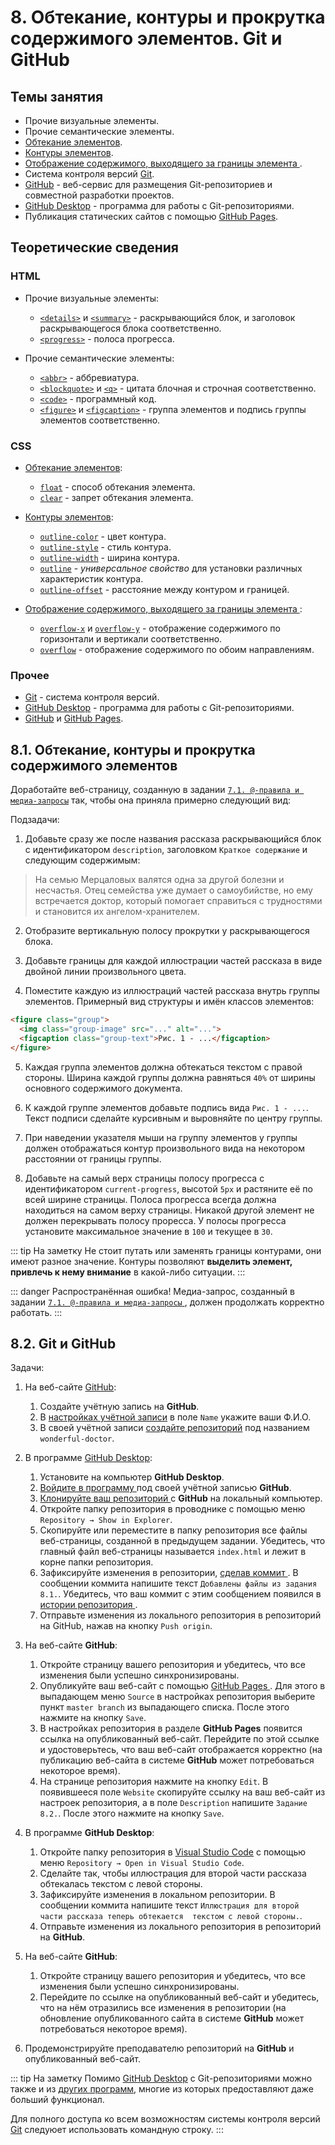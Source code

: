 # 8. Обтекание, контуры и прокрутка содержимого элементов. Git и GitHub

## Темы занятия

- Прочие визуальные элементы.
- Прочие семантические элементы.
- [Обтекание элементов](https://metanit.com/web/html5/6.17.php).
- [Контуры элементов](https://metanit.com/web/html5/6.16.php).
- [Отображение содержимого, выходящего за границы элемента
](https://metanit.com/web/html5/6.18.php).
- Система контроля версий [Git](https://git-scm.com/book/ru/v2).
- [GitHub](https://github.com) - веб-сервис для размещения Git-репозиториев и
совместной разработки проектов.
- [GitHub Desktop](https://desktop.github.com) - программа для работы с
Git-репозиториями.
- Публикация статических сайтов с помощью
[GitHub Pages](https://help.github.com/categories/github-pages-basics).

## Теоретические сведения

### HTML

- Прочие визуальные элементы:

  - [`<details>`](https://webref.ru/html/details) и
  [`<summary>`](https://webref.ru/html/summary) - раскрывающийся блок, и 
  заголовок раскрывающегося блока соответственно.
  - [`<progress>`](https://webref.ru/html/progress) - полоса прогресса.

- Прочие семантические элементы:

  - [`<abbr>`](https://webref.ru/html/abbr) - аббревиатура.
  - [`<blockquote>`](https://webref.ru/html/blockquote) и
  [`<q>`](https://webref.ru/html/q) - цитата блочная и строчная соответственно.
  - [`<code>`](https://webref.ru/html/code) - программный код.
  - [`<figure>`](https://webref.ru/html/figure) и
  [`<figcaption>`](https://webref.ru/html/figcaption) - группа элементов и 
  подпись группы элементов соответственно.

### CSS

- [Обтекание элементов](https://metanit.com/web/html5/6.17.php):

  - [`float`](https://webref.ru/css/float) - способ обтекания элемента.
  - [`clear`](https://webref.ru/css/clear) - запрет обтекания элемента.

- [Контуры элементов](https://metanit.com/web/html5/6.16.php):

  - [`outline-color`](https://webref.ru/css/outline-color) - цвет контура.
  - [`outline-style`](https://webref.ru/css/outline-style) - стиль контура.
  - [`outline-width`](https://webref.ru/css/outline-width) - ширина контура.
  - [`outline`](https://webref.ru/css/outline) - _универсальное свойство_ для
  установки различных характеристик контура.
  - [`outline-offset`](https://webref.ru/css/outline-offset) -
  расстояние между контуром и границей.
  
- [Отображение содержимого, выходящего за границы элемента
](https://metanit.com/web/html5/6.18.php):

  - [`overflow-x`](https://webref.ru/css/overflow-x) и
  [`overflow-y`](https://webref.ru/css/overflow-y) - отображение содержимого
  по горизонтали и вертикали соответственно.
  - [`overflow`](https://webref.ru/css/overflow) - отображение содержимого
  по обоим направлениям.
  
### Прочее

- [Git](https://git-scm.com/book/ru/v2) - система контроля версий.
- [GitHub Desktop](https://desktop.github.com) - программа для работы с
Git-репозиториями.
- [GitHub](https://github.com) и
[GitHub Pages](https://help.github.com/categories/github-pages-basics).

## 8.1. Обтекание, контуры и прокрутка содержимого элементов

Доработайте веб-страницу, созданную в задании
[`7.1. @-правила и медиа-запросы`](/practice/07/#_7-1-правиnа-и-медиа-запросы)
так, чтобы она приняла примерно следующий вид:

<practice-08-task-02/>

Подзадачи:

1. Добавьте сразу же после названия рассказа раскрывающийся блок с 
идентификатором `description`, заголовком `Краткое содержание` и следующим 
содержимым:

> На семью Мерцаловых валятся одна за другой болезни и несчастья. Отец 
> семейства уже думает о самоубийстве, но ему встречается доктор, который 
> помогает справиться с трудностями и становится их ангелом-хранителем.

2. Отобразите вертикальную полосу прокрутки у раскрывающегося блока.

3. Добавьте границы для каждой иллюстрации частей рассказа в виде двойной линии
произвольного цвета.

4. Поместите каждую из иллюстраций частей рассказа внутрь группы элементов. 
Примерный вид структуры и имён классов элементов:

```html
<figure class="group">
  <img class="group-image" src="..." alt="...">
  <figcaption class="group-text">Рис. 1 - ...</figcaption>
</figure>
```

5. Каждая группа элементов должна обтекаться текстом с правой стороны. 
Ширина каждой группы должна равняться `40%` от ширины основного содержимого 
документа.

6. К каждой группе элементов добавьте подпись вида `Рис. 1 - ...`.
Текст подписи сделайте курсивным и выровняйте по центру группы.

7. При наведении указателя мыши на группу элементов у группы должен
отображаться контур произвольного вида на некотором расстоянии от границы 
группы.

8. Добавьте на самый верх страницы полосу прогресса с идентификатором 
`current-progress`, высотой `5px` и растяните её по всей ширине страницы. 
Полоса прогресса всегда должна находиться на самом верху страницы. Никакой 
другой элемент не должен перекрывать полосу проресса. У полосы прогресса 
установите максимальное значение в `100` и текущее в `30`.

::: tip На заметку
Не стоит путать или заменять границы контурами, они имеют разное значение. 
Контуры позволяют **выделить элемент, привлечь к нему внимание**
в какой-либо ситуации.
:::

::: danger Распространённая ошибка!
Медиа-запрос, созданный в задании [`7.1. @-правила и медиа-запросы`
](/practice/07/#_7-1-правиnа-и-медиа-запросы), должен продолжать корректно 
работать.
:::

## 8.2. Git и GitHub

Задачи:

1. На веб-сайте [GitHub](https://github.com):

    1. Создайте учётную запись на **GitHub**. 
    2. В [настройках учётной записи](https://github.com/settings/profile)
    в поле `Name` укажите ваши Ф.И.О.
    3. В своей учётной записи
    [создайте репозиторий](https://help.github.com/articles/create-a-repo)
    под названием `wonderful-doctor`.

2. В программе [GitHub Desktop](https://desktop.github.com):

    1. Установите на компьютер **GitHub Desktop**.
    2. [Войдите в программу
    ](https://help.github.com/desktop/guides/getting-started-with-github-desktop/authenticating-to-github)
    под своей учётной записью **GitHub**.
    3. [Клонируйте ваш репозиторий
    ](https://help.github.com/desktop/guides/contributing-to-projects/cloning-a-repository-from-github-desktop)
    с **GitHub** на локальный компьютер.
    4. Откройте папку репозитория в проводнике с помощью меню
    `Repository → Show in Explorer`.
    5. Скопируйте или переместите в папку репозитория все файлы веб-страницы, 
    созданной в предыдущем задании. Убедитесь, что главный файл веб-страницы 
    называется `index.html` и лежит в корне папки репозитория.
    6. Зафиксируйте изменения в репозитории, [сделав коммит
    ](https://help.github.com/desktop/guides/contributing-to-projects/committing-and-reviewing-changes-to-your-project).
    В сообщении коммита напишите текст `Добавлены файлы из задания 8.1.`.
    Убедитесь, что ваш коммит с этим сообщением появился в [истории репозитория
    ](https://help.github.com/desktop/guides/contributing-to-projects/viewing-the-branch-history).
    7. Отправьте изменения из локального репозитория в репозиторий на GitHub, 
    нажав на кнопку `Push origin`.

3. На веб-сайте **GitHub**:

    1. Откройте страницу вашего репозитория и убедитесь, что все изменения 
    были успешно синхронизированы.
    2. Опубликуйте ваш веб-сайт с помощью [GitHub Pages
    ](https://help.github.com/articles/configuring-a-publishing-source-for-github-pages). 
    Для этого в выпадающем меню `Source` в настройках репозитория выберите 
    пункт `master branch` из выпадающего списка.
    После этого нажмите на кнопку `Save`.
    3. В настройках репозитория в разделе **GitHub Pages** появится ссылка на
    опубликованный веб-сайт. Перейдите по этой ссылке и удостоверьтесь, что 
    ваш веб-сайт отображается корректно (на публикацию веб-сайта в системе 
    **GitHub** может потребоваться некоторое время).
    4. На странице репозитория нажмите на кнопку `Edit`. В появившееся поле 
    `Website` скопируйте ссылку на ваш веб-сайт из настроек репозитория,
    а в поле `Description` напишите `Задание 8.2.`.
    После этого нажмите на кнопку `Save`.

4. В программе **GitHub Desktop**:

    1. Откройте папку репозитория в
    [Visual Studio Code](https://code.visualstudio.com) с помощью меню
    `Repository → Open in Visual Studio Code`.    
    2. Сделайте так, чтобы иллюстрация для второй части рассказа обтекалась 
    текстом с левой стороны.    
    3. Зафиксируйте изменения в локальном репозитории. В сообщении коммита 
    напишите текст `Иллюстрация для второй части рассказа теперь обтекается 
    текстом с левой стороны.`.
    4. Отправьте изменения из локального репозитория
    в репозиторий на **GitHub**.
    
5. На веб-сайте **GitHub**:

    1. Откройте страницу вашего репозитория и убедитесь, что все изменения 
    были успешно синхронизированы.
    2. Перейдите по ссылке на опубликованный веб-сайт и убедитесь, что на нём 
    отразились все изменения в репозитории (на обновление опубликованного сайта
    в системе **GitHub** может потребоваться некоторое время).
    
6. Продемонстрируйте преподавателю репозиторий на **GitHub** и
опубликованный веб-сайт.

::: tip На заметку
Помимо [GitHub Desktop](https://desktop.github.com) с Git-репозиториями можно
также и из [других программ](https://git-scm.com/downloads/guis), многие из 
которых предоставляют даже больший функционал.

Для полного доступа ко всем возможностям системы контроля версий
[Git](https://git-scm.com/book/ru/v2) следуюет использовать командную строку.
:::

<script-button/>

<disqus-comments
  page-uuid="80cb6410-3bf8-404e-b423-54a9f8d7ba98"
  page-title="8. Обтекание, контуры и прокрутка содержимого элементов.
    Git и GitHub | Практические занятия"/>